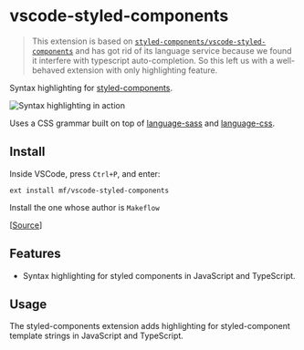 # vscode-styled-components

> This extension is based on [`styled-components/vscode-styled-components`](https://github.com/styled-components/vscode-styled-components) and has got rid of its language service because we found it interfere with typescript auto-completion. So this left us with a well-behaved extension with only highlighting feature.

Syntax highlighting for [styled-components](https://github.com/styled-components/styled-components).

![Syntax highlighting in action](demo.png)

Uses a CSS grammar built on top of [language-sass](https://github.com/atom/language-sass) and [language-css](https://github.com/atom/language-css).

## Install

Inside VSCode, press `Ctrl+P`, and enter:

```
ext install mf/vscode-styled-components
```

Install the one whose author is `Makeflow`

[[Source](https://marketplace.visualstudio.com/items?itemName=mf.vscode-styled-components)]

## Features

- Syntax highlighting for styled components in JavaScript and TypeScript.

## Usage

The styled-components extension adds highlighting for styled-component template strings in JavaScript and TypeScript.